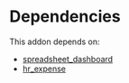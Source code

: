 # Dependencies

This addon depends on:

- [spreadsheet_dashboard](../../odoo-bringout-oca-ocb-spreadsheet_dashboard)
- [hr_expense](../../odoo-bringout-oca-ocb-hr_expense)
